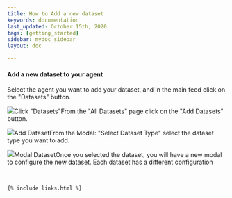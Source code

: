 ```yaml
---
title: How to Add a new dataset
keywords: documentation
last_updated: October 15th, 2020
tags: [getting_started]
sidebar: mydoc_sidebar
layout: doc

---
```


#### Add a new dataset to your agent

Select the agent you want to add your dataset, and in the main feed click on the "Datasets" button.

![](https://uploads-ssl.webflow.com/5dff758010bfa7356f98e395/5f1ee2f92f5cd23c1b7d2af5_01%20-%20Add%20Dataset.png)Click "Datasets"From the "All Datasets" page click on the "Add Datasets" button.

![](https://uploads-ssl.webflow.com/5dff758010bfa7356f98e395/5f1eedf4e65b165439c0fc19_02-add%20dataset%20button.png)Add DatasetFrom the Modal: "Select Dataset Type" select the dataset type you want to add.

![](https://uploads-ssl.webflow.com/5dff758010bfa7356f98e395/5f1ef199e65b161a2dc105e8_dataset%20modal.png)Modal DatasetOnce you selected the dataset, you will have a new modal to configure the new dataset. Each dataset has a different configuration

‍



    {% include links.html %}

    
